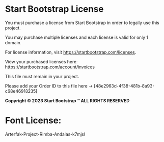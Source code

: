 # Start Bootstrap License

You must purchase a license from Start Bootstrap in order to legally use this project.

You may purchase multiple licenses and each license is valid for only 1 domain.

For license information, visit <https://startbootstrap.com/licenses>.

View your purchased licenses here: <https://startbootstrap.com/account/invoices>

This file must remain in your project.

Please add your Order ID to this file here -> [48e2963d-4f38-481b-8a93-c68e46918235]

__Copyright &copy; 2023 Start Bootstrap &trade; ALL RIGHTS RESERVED__

# Font License: 

Arterfak-Project-Rimba-Andalas-k7mjsl